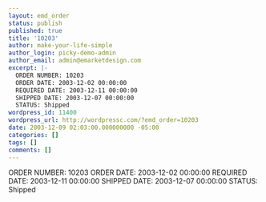 ```yaml
---
layout: emd_order
status: publish
published: true
title: '10203'
author: make-your-life-simple
author_login: picky-demo-admin
author_email: admin@emarketdesign.com
excerpt: |-
  ORDER NUMBER: 10203
  ORDER DATE: 2003-12-02 00:00:00
  REQUIRED DATE: 2003-12-11 00:00:00
  SHIPPED DATE: 2003-12-07 00:00:00
  STATUS: Shipped
wordpress_id: 11400
wordpress_url: http://wordpressc.com/?emd_order=10203
date: 2003-12-09 02:03:00.000000000 -05:00
categories: []
tags: []
comments: []
---
```

ORDER NUMBER: 10203
ORDER DATE: 2003-12-02 00:00:00
REQUIRED DATE: 2003-12-11 00:00:00
SHIPPED DATE: 2003-12-07 00:00:00
STATUS: Shipped
